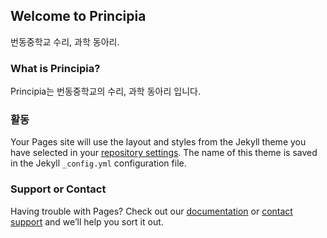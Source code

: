 ## Welcome to Principia

번동중학교 수리, 과학 동아리. 

### What is Principia?

Principia는 번동중학교의 수리, 과학 동아리 입니다. 

### 활동

Your Pages site will use the layout and styles from the Jekyll theme you have selected in your [repository settings](https://github.com/principia-bundong/principia.github.io/settings). The name of this theme is saved in the Jekyll `_config.yml` configuration file.

### Support or Contact

Having trouble with Pages? Check out our [documentation](https://help.github.com/categories/github-pages-basics/) or [contact support](https://github.com/contact) and we’ll help you sort it out.

